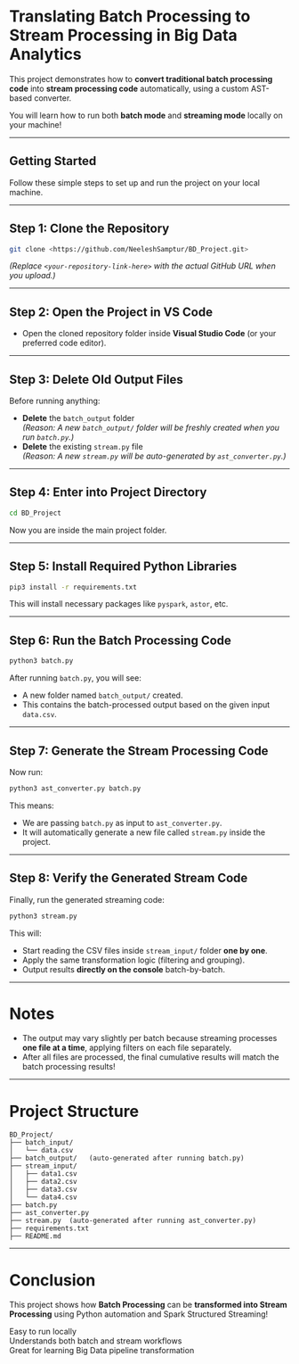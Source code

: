 



# Translating Batch Processing to Stream Processing in Big Data Analytics

This project demonstrates how to **convert traditional batch processing code** into **stream processing code** automatically, using a custom AST-based converter.

You will learn how to run both **batch mode** and **streaming mode** locally on your machine!

---

##  Getting Started

Follow these simple steps to set up and run the project on your local machine.

---

##  Step 1: Clone the Repository

```bash
git clone <https://github.com/NeeleshSamptur/BD_Project.git>
```

*(Replace `<your-repository-link-here>` with the actual GitHub URL when you upload.)*

---

##  Step 2: Open the Project in VS Code

- Open the cloned repository folder inside **Visual Studio Code** (or your preferred code editor).

---

##  Step 3: Delete Old Output Files

Before running anything:
- **Delete** the `batch_output` folder  
  *(Reason: A new `batch_output/` folder will be freshly created when you run `batch.py`.)*
- **Delete** the existing `stream.py` file  
  *(Reason: A new `stream.py` will be auto-generated by `ast_converter.py`.)*

---

##  Step 4: Enter into Project Directory

```bash
cd BD_Project
```

 Now you are inside the main project folder.

---

##  Step 5: Install Required Python Libraries

```bash
pip3 install -r requirements.txt
```

This will install necessary packages like `pyspark`, `astor`, etc.

---

##  Step 6: Run the Batch Processing Code

```bash
python3 batch.py
```

 After running `batch.py`, you will see:
- A new folder named `batch_output/` created.
- This contains the batch-processed output based on the given input `data.csv`.

---

##  Step 7: Generate the Stream Processing Code

Now run:

```bash
python3 ast_converter.py batch.py
```

 This means:
- We are passing `batch.py` as input to `ast_converter.py`.
- It will automatically generate a new file called `stream.py` inside the project.

---

##  Step 8: Verify the Generated Stream Code

Finally, run the generated streaming code:

```bash
python3 stream.py
```

 This will:
- Start reading the CSV files inside `stream_input/` folder **one by one**.
- Apply the same transformation logic (filtering and grouping).
- Output results **directly on the console** batch-by-batch.

---
  
#  Notes

- The output may vary slightly per batch because streaming processes **one file at a time**, applying filters on each file separately.
- After all files are processed, the final cumulative results will match the batch processing results!

---

# Project Structure

```
BD_Project/
├── batch_input/
│   └── data.csv
├── batch_output/   (auto-generated after running batch.py)
├── stream_input/
│   ├── data1.csv
│   ├── data2.csv
│   ├── data3.csv
│   └── data4.csv
├── batch.py
├── ast_converter.py
├── stream.py  (auto-generated after running ast_converter.py)
├── requirements.txt
├── README.md
```

---

# Conclusion

This project shows how **Batch Processing** can be **transformed into Stream Processing** using Python automation and Spark Structured Streaming!

 Easy to run locally  
 Understands both batch and stream workflows  
 Great for learning Big Data pipeline transformation

